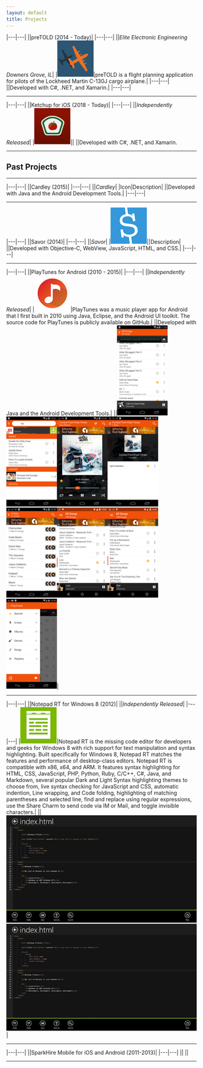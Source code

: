 ```yaml
---
layout: default
title: Projects
---
```



|---|---|
||preTOLD (2014 - Today)|
|---|---|
||_Elite Electronic Engineering Downers Grove, IL_|
|![preTOLD App Icon](/assets/images/projects/pretold/pretold-app-icon-96.png)|preTOLD is a flight planning application for pilots of the Lockheed Martin C-130J cargo airplane.|
|---|---|
||Developed with C#, .NET, and Xamarin.|
|---|---|

---

|---|---|
||Ketchup for iOS (2018 - Today)|
|---|---|
||_Independently Released_|
|![Ketchup App Icon](/assets/images/projects/ketchup/ketchup-app-icon-96.png)||
||Developed with C#, .NET, and Xamarin.

---

## Past Projects

---

|---|---|
||Cardley (2015)|
|---|---|
||_Cardley_|
|Icon|Description|
||Developed with Java and the Android Development Tools.|
|---|---|

---

|---|---|
||Savor (2014)|
|---|---|
||_Savor_|
|![Savor App Icon](/assets/images/projects/savor-app-icon-96.png)||Description|
||Developed with Objective-C, WebView, JavaScript, HTML, and CSS.|
|---|---|

---

|---|---|
||PlayTunes for Android (2010 - 2015)|
|---|---|
||_Independently Released_|
|![PlayTunes App Icon](/assets/images/projects/playtunes/playtunes3-app-icon-96.png)|PlayTunes was a music player app for Android that I first built in 2010 using Java, Eclipse, and the Android UI toolkit. The source code for PlayTunes is publicly available on GitHub.|
||Developed with Java and the Android Development Tools.|
||<img src="/assets/images/projects/playtunes/screenshot-1.png" alt="" class="img-thumbnail" style="width: 134px; height:238px;"><img src="/assets/images/projects/playtunes/screenshot-2.png" alt="" class="img-thumbnail" style="width: 134px; height:238px;"><img src="/assets/images/projects/playtunes/screenshot-3.png" alt="" class="img-thumbnail" style="width: 134px; height:238px;"><img src="/assets/images/projects/playtunes/screenshot-4.png" alt="" class="img-thumbnail" style="width: 134px; height:238px;"><img src="/assets/images/projects/playtunes/screenshot-5.png" alt="" class="img-thumbnail" style="width: 134px; height:238px;"><img src="/assets/images/projects/playtunes/screenshot-6.png" alt="" class="img-thumbnail" style="width: 134px; height:238px;"><img src="/assets/images/projects/playtunes/screenshot-7.png" alt="" class="img-thumbnail" style="width: 134px; height:238px;"><img src="/assets/images/projects/playtunes/screenshot-8.png" alt="" class="img-thumbnail" style="width: 134px; height:238px;">|

---

|---|---|
||Notepad RT for Windows 8 (2012)|
||_Independently Released_|
|---|---|
|![Notepad RT App Icon](/assets/images/projects/notepadrt/notepadrt-app-icon-96.png)|Notepad RT is the missing code editor for developers and geeks for Windows 8 with rich support for text manipulation and syntax highlighting. Built specifically for Windows 8, Notepad RT matches the features and performance of desktop-class editors. Notepad RT is compatible with x86, x64, and ARM. It features syntax highlighting for HTML, CSS, JavaScript, PHP, Python, Ruby, C/C++, C#, Java, and Markdown, several popular Dark and Light Syntax highlighting themes to choose from, live syntax checking for JavaScript and CSS, automatic indention, Line wrapping, and Code folding, highlighting of matching parentheses and selected line, find and replace using regular expressions, use the Share Charm to send code via IM or Mail, and toggle invisible characters.|
||<img src="/assets/images/projects/notepadrt/notepadrt-screenshot1.jpg" alt="" class="img-thumbnail"><img src="/assets/images/projects/notepadrt/notepadrt-screenshot2.jpg" alt="" class="img-thumbnail">|

---

|---|---|
||SparkHire Mobile for iOS and Android (2011-2013)|
|---|---|
||
||

---

